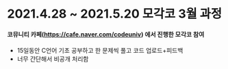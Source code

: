 # 2021.4.28 ~ 2021.5.20 모각코 3월 과정
#### 코뮤니티 카페(https://cafe.naver.com/codeuniv) 에서 진행한 모각코 참여

* 15일동안 C언어 기초 공부하고 한 문제씩 풀고 코드 업로드+피드백
* 너무 간단해서 비공개 처리함
